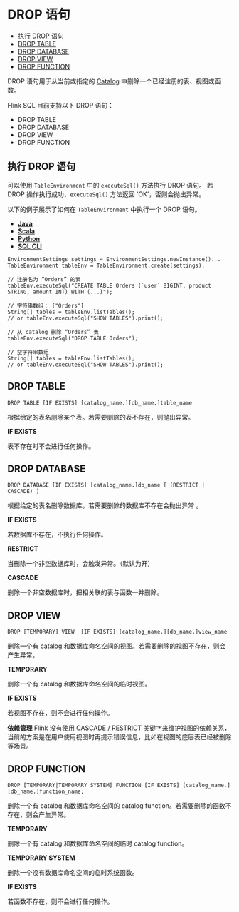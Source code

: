 # DROP 语句

- [执行 DROP 语句](https://ci.apache.org/projects/flink/flink-docs-release-1.12/zh/dev/table/sql/drop.html#执行-drop-语句)
- [DROP TABLE](https://ci.apache.org/projects/flink/flink-docs-release-1.12/zh/dev/table/sql/drop.html#drop-table)
- [DROP DATABASE](https://ci.apache.org/projects/flink/flink-docs-release-1.12/zh/dev/table/sql/drop.html#drop-database)
- [DROP VIEW](https://ci.apache.org/projects/flink/flink-docs-release-1.12/zh/dev/table/sql/drop.html#drop-view)
- [DROP FUNCTION](https://ci.apache.org/projects/flink/flink-docs-release-1.12/zh/dev/table/sql/drop.html#drop-function)

DROP 语句用于从当前或指定的 [Catalog](https://ci.apache.org/projects/flink/flink-docs-release-1.12/zh/dev/table/catalogs.html) 中删除一个已经注册的表、视图或函数。

Flink SQL 目前支持以下 DROP 语句：

- DROP TABLE
- DROP DATABASE
- DROP VIEW
- DROP FUNCTION

## 执行 DROP 语句

可以使用 `TableEnvironment` 中的 `executeSql()` 方法执行 DROP 语句。 若 DROP 操作执行成功，`executeSql()` 方法返回 ‘OK’，否则会抛出异常。

以下的例子展示了如何在 `TableEnvironment` 中执行一个 DROP 语句。

- [**Java**](https://ci.apache.org/projects/flink/flink-docs-release-1.12/zh/dev/table/sql/drop.html#tab_Java_1)
- [**Scala**](https://ci.apache.org/projects/flink/flink-docs-release-1.12/zh/dev/table/sql/drop.html#tab_Scala_1)
- [**Python**](https://ci.apache.org/projects/flink/flink-docs-release-1.12/zh/dev/table/sql/drop.html#tab_Python_1)
- [**SQL CLI**](https://ci.apache.org/projects/flink/flink-docs-release-1.12/zh/dev/table/sql/drop.html#tab_SQL_CLI_1)

```
EnvironmentSettings settings = EnvironmentSettings.newInstance()...
TableEnvironment tableEnv = TableEnvironment.create(settings);

// 注册名为 “Orders” 的表
tableEnv.executeSql("CREATE TABLE Orders (`user` BIGINT, product STRING, amount INT) WITH (...)");

// 字符串数组： ["Orders"]
String[] tables = tableEnv.listTables();
// or tableEnv.executeSql("SHOW TABLES").print();

// 从 catalog 删除 “Orders” 表
tableEnv.executeSql("DROP TABLE Orders");

// 空字符串数组
String[] tables = tableEnv.listTables();
// or tableEnv.executeSql("SHOW TABLES").print();
```

## DROP TABLE

```
DROP TABLE [IF EXISTS] [catalog_name.][db_name.]table_name
```

根据给定的表名删除某个表。若需要删除的表不存在，则抛出异常。

**IF EXISTS**

表不存在时不会进行任何操作。

## DROP DATABASE

```
DROP DATABASE [IF EXISTS] [catalog_name.]db_name [ (RESTRICT | CASCADE) ]
```

根据给定的表名删除数据库。若需要删除的数据库不存在会抛出异常 。

**IF EXISTS**

若数据库不存在，不执行任何操作。

**RESTRICT**

当删除一个非空数据库时，会触发异常。（默认为开）

**CASCADE**

删除一个非空数据库时，把相关联的表与函数一并删除。

## DROP VIEW

```
DROP [TEMPORARY] VIEW  [IF EXISTS] [catalog_name.][db_name.]view_name
```

删除一个有 catalog 和数据库命名空间的视图。若需要删除的视图不存在，则会产生异常。

**TEMPORARY**

删除一个有 catalog 和数据库命名空间的临时视图。

**IF EXISTS**

若视图不存在，则不会进行任何操作。

**依赖管理** Flink 没有使用 CASCADE / RESTRICT 关键字来维护视图的依赖关系，当前的方案是在用户使用视图时再提示错误信息，比如在视图的底层表已经被删除等场景。

## DROP FUNCTION

```
DROP [TEMPORARY|TEMPORARY SYSTEM] FUNCTION [IF EXISTS] [catalog_name.][db_name.]function_name;
```

删除一个有 catalog 和数据库命名空间的 catalog function。若需要删除的函数不存在，则会产生异常。

**TEMPORARY**

删除一个有 catalog 和数据库命名空间的临时 catalog function。

**TEMPORARY SYSTEM**

删除一个没有数据库命名空间的临时系统函数。

**IF EXISTS**

若函数不存在，则不会进行任何操作。
